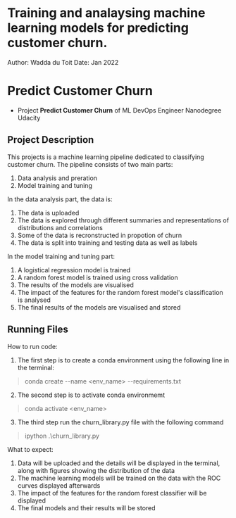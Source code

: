 # Training and analaysing machine learning models for predicting customer churn.
 Author: Wadda du Toit
 Date: Jan 2022

# Predict Customer Churn

- Project **Predict Customer Churn** of ML DevOps Engineer Nanodegree Udacity

## Project Description
This projects is a machine learning pipeline dedicated to classifying customer churn.
The pipeline consists of two main parts:
1. Data analysis and preration 
2. Model training and tuning

In the data analysis part, the data is:
1. The data is uploaded
2. The data is explored through different summaries and representations of distributions 
   and correlations
3. Some of the data is recronstructed in propotion of churn
4. The data is split into training and testing data as well as labels

In the model training and tuning part:
1. A logistical regression model is trained
2. A random forest model is trained using cross validation
3. The results of the models are visualised
4. The impact of the features for the random forest model's classification is analysed
5. The final results of the models are visualised and stored 


## Running Files
How to run code:
1. The first step is to create a conda environment using the following line in the terminal:
> conda create --name <env_name> --requirements.txt
2. The second step is to activate conda environmemt
> conda activate <env_name>
3. The third step run the churn_library.py file with the following command
> ipython .\churn_library.py

What to expect:
1. Data will be uploaded and the details will be displayed in the terminal, along
   with figures showing the distribution of the data
2. The machine learning models will be trained on the data with the ROC curves displayed
   afterwards
3. The impact of the features for the random forest classifier will be displayed
4. The final models and their results will be stored


